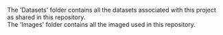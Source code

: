 The 'Datasets' folder contains all the datasets associated with this project as shared in this repository.  
The 'Images' folder contains all the imaged used in this repository.
